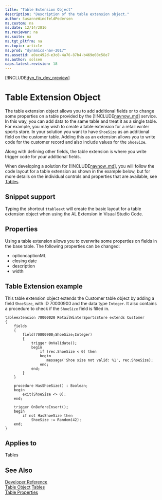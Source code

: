 ```yaml
---
title: "Table Extension Object"
description: "Description of the table extension object."
author: SusanneWindfeldPedersen
ms.custom: na
ms.date: 12/14/2016
ms.reviewer: na
ms.suite: na
ms.tgt_pltfrm: na
ms.topic: article
ms.prod: "dynamics-nav-2017"
ms.assetid: a0ac492d-e3c8-4a76-87b4-b469e08c58e7
ms.author: solsen
caps.latest.revision: 18
---
```


[!INCLUDE[dyn_fin_dev_preview](../dynamics-nav/includes/newdev_dev_preview.md)]

# Table Extension Object
The table extension object allows you to add additional fields or to change some properties on a table provided by the [!INCLUDE[navnow_md](includes/navnow_md.md)] service. In this way, you can add data to the same table and treat it as a single table. For example, you may wish to create a table extension for a retail winter sports store. In your solution you want to have ```ShoeSize``` as an additional field on the customer table. Adding this as an extension allows you to write code for the customer record and also include values for the ```ShoeSize```.

Along with defining other fields, the table extension is where you write trigger code for your additional fields.

When developing a solution for [!INCLUDE[navnow_md](includes/navnow_md.md)], you will follow the code layout for a table extension as shown in the example below, but for more details on the individual controls and properties that are available, see [Tables](tables.md). 

## Snippet support
Typing the shortcut ```ttableext``` will create the basic layout for a table extension object when using the AL Extension in Visual Studio Code.

## Properties
Using a table extension allows you to overwrite some properties on fields in the base table. The following properties can be changed:

- optioncaptionML
- closing date
- description
- width

## Table Extension example
This table extension object extends the Customer table object by adding a field ```ShoeSize```, with ID 70000900 and the data type ```Integer```. It also contains a procedure to check if the ```ShoeSize``` field is filled in. 

```
tableextension 70000020 RetailWinterSportsStore extends Customer
{
    fields
    {
        field(70000900;ShoeSize;Integer) 
        {
            trigger OnValidate();
            begin
                if (rec.ShoeSize < 0) then
                begin
                   message('Shoe size not valid: %1', rec.ShoeSize);
                end;                    
            end;
        }
    }

    procedure HasShoeSize() : Boolean;
    begin
        exit(ShoeSize <> 0);
    end;

    trigger OnBeforeInsert();
    begin
        if not HasShoeSize then
            ShoeSize := Random(42);
    end;
}
```

## Applies to
Tables

## See Also
[Developer Reference](newdev-reference-overview.md)  
[Table Object](newdev-table-object.md)
[Tables](tables.md)  
[Table Properties](table-properties.md)
